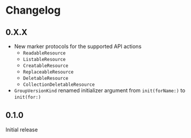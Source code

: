 # Changelog

## 0.X.X

- New marker protocols for the supported API actions
  - `ReadableResource`
  - `ListableResource`
  - `CreatableResource`
  - `ReplaceableResource`
  - `DeletableResource`
  - `CollectionDeletableResource`
- `GroupVersionKind` renamed initializer argument from `init(forName:)` to `init(for:)`

## 0.1.0

Initial release

